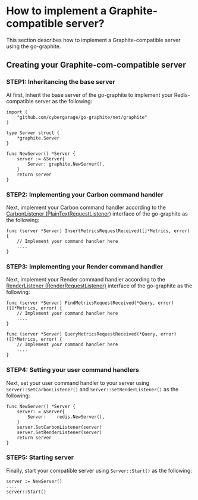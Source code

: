 # How to implement a Graphite-compatible server?

This section describes how to implement a Graphite-compatible server using the go-graphite.

## Creating your Graphite-com-compatible server

### STEP1: Inheritancing the base server

At first, inherit the base server of the go-graphite to implement your Redis-compatible server as the following:

```
import (
	"github.com/cybergarage/go-graphite/net/graphite"
)

type Server struct {
	*graphite.Server
}

func NewServer() *Server {
    server := &Server{
        Server: graphite.NewServer(),
    }
    return server
}
```
### STEP2: Implementing your Carbon command handler

Next, implement your Carbon command handler according to the [CarbonListener (PlainTextRequestListener)](../net/graphite/carbon_listener.go) interface of the go-graphite as the following:

```
func (server *Server) InsertMetricsRequestReceived([]*Metrics, error) {
    // Implement your command handler here
    ....
}
```

### STEP3: Implementing your Render command handler

Next, implement your Render command handler according to the [RenderListener (RenderRequestListener)](../net/graphite/render_listener.go) interface of the go-graphite as the following:

```
func (server *Server) FindMetricsRequestReceived(*Query, error) ([]*Metrics, error) {
    // Implement your command handler here
    ....
}

func (server *Server) QueryMetricsRequestReceived(*Query, error) ([]*Metrics, error) {
    // Implement your command handler here
    ....
}
```

### STEP4: Setting your user command handlers

Next, set your user command handler to your server using `Server::SetCarbonListener()` and `Server::SetRenderListener()` as the following:

```
func NewServer() *Server {
	server: = &Server{
		Server:    redis.NewServer(),
	}
    server.SetCarbonListener(server)
    server.SetRenderListener(server)
    return server
}
```

### STEP5: Starting server

Finally, start your compatible server using `Server::Start()` as the following:

```
server := NewServer()
....
server::Start()
```
